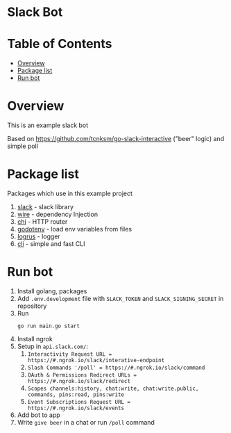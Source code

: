 # Slack Bot

# Table of Contents

- [Overview](#overview)
- [Package list](#package-list)
- [Run bot](#run-bot)

# Overview

This is an example slack bot

Based on https://github.com/tcnksm/go-slack-interactive ("beer" logic) and simple poll

# Package list

Packages which use in this example project

1. [slack](https://github.com/slack-go/slack) - slack library
2. [wire](https://github.com/google/wire) - dependency Injection
3. [chi](https://github.com/go-chi/chi) - HTTP router
4. [godotenv](https://github.com/joho/godotenv) - load env variables from files
5. [logrus](https://github.com/sirupsen/logrus) - logger
6. [cli](https://github.com/urfave/cli) - simple and fast CLI

# Run bot

1. Install golang, packages
2. Add `.env.development` file with `SLACK_TOKEN` and `SLACK_SIGNING_SECRET` in repository
3. Run
    ```$xslt
    go run main.go start
    ```
4. Install ngrok
5. Setup in `api.slack.com/`:
    1. `Interactivity Request URL = https://#.ngrok.io/slack/interative-endpoint`
    2. `Slash Commands '/poll' = https://#.ngrok.io/slack/command`
    3. `OAuth & Permissions Redirect URLs = https://#.ngrok.io/slack/redirect` 
    4. `Scopes channels:history, chat:write, chat:write.public, commands, pins:read, pins:write`
    5. `Event Subscriptions Request URL = https://#.ngrok.io/slack/events`
6. Add bot to app
7. Write `give beer` in a chat or run `/poll` command 
